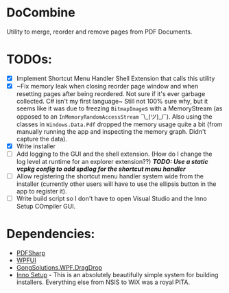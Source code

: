 # DoCombine

Utility to merge, reorder and remove pages from PDF Documents.

# TODOs:
- [x] Implement Shortcut Menu Handler Shell Extension that calls this utility
- [x] ~Fix memory leak when closing reorder page window and when resetting pages after being reordered. Not sure if it's ever garbage collected. C# isn't my first language~
      Still not 100% sure why, but it seems like it was due to freezing `BitmapImage`s with a MemoryStream (as opposed to an `InMemoryRandomAccessStream` ¯\\\_(ツ)\_/¯). Also using
      the classes in `Windows.Data.Pdf` dropped the memory usage quite a bit (from manually running the app and inspecting the memory graph. Didn't capture the data).
- [x] Write installer
- [ ] Add logging to the GUI and the shell extension. (How do I change the log level at runtime for an explorer extension??) ***TODO: Use a static vcpkg config to add spdlog for the shortcut menu handler***
- [ ] Allow registering the shortcut menu handler system wide from the installer (currently other users will have to use the ellipsis button in the app to register it).
- [ ] Write build script so I don't have to open Visual Studio and the Inno Setup COmpiler GUI.

# Dependencies:
- [PDFSharp](https://github.com/empira/PDFsharp)
- [WPFUI](https://github.com/lepoco/wpfui)
- [GongSolutions.WPF.DragDrop](https://github.com/punker76/gong-wpf-dragdrop)
- [Inno Setup](https://github.com/jrsoftware/issrc) - This is an absolutely beautifully simple system for building installers. Everything else from NSIS to WiX was a royal PITA.